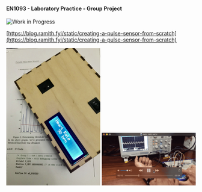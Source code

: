 #### EN1093 - Laboratory Practice - Group Project 

![Work in Progress](https://img.shields.io/github/issues/ramithuh/Pulse-Sensor.svg)


[https://blog.ramith.fyi/static/creating-a-pulse-sensor-from-scratch](https://blog.ramith.fyi/static/creating-a-pulse-sensor-from-scratch)

<img src="IMG_2775.jpg" width="250"/>

<img src="summary.gif" width="250"/>



